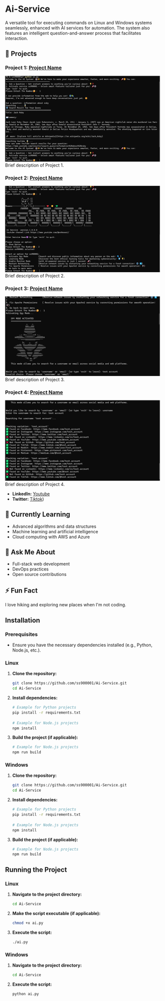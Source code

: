 # Ai-Service
A versatile tool for executing commands on Linux and Windows systems seamlessly, enhanced with AI services for automation. The system also features an intelligent question-and-answer process that facilitates interaction.

## 🚀 Projects

### Project 1: [Project Name](https://github.com/ss900001/project1)
![Project 1](https://github.com/ss900001/Ai-Service/blob/main/data/1.jpg)
Brief description of Project 1.

### Project 2: [Project Name](https://github.com/ss900001/project2)
![Project 2](https://github.com/ss900001/Ai-Service/blob/main/data/2.jpg)
Brief description of Project 2.

### Project 3: [Project Name](https://github.com/ss900001/project3)
![Project 3](https://github.com/ss900001/Ai-Service/blob/main/data/3.jpg)
Brief description of Project 3.

### Project 4: [Project Name](https://github.com/ss900001/project4)
![Project 4](https://github.com/ss900001/Ai-Service/blob/main/data/4.jpg)
Brief description of Project 4.

- **LinkedIn:** [Youtube](https://www.youtube.com/@ss9oooo1)
- **Twitter:** [Tiktok](https://www.tiktok.com/@ss900001))

## 🌱 Currently Learning
- Advanced algorithms and data structures
- Machine learning and artificial intelligence
- Cloud computing with AWS and Azure

## 💬 Ask Me About
- Full-stack web development
- DevOps practices
- Open source contributions

## ⚡ Fun Fact
I love hiking and exploring new places when I'm not coding.

## Installation

### Prerequisites
- Ensure you have the necessary dependencies installed (e.g., Python, Node.js, etc.).

### Linux

1. **Clone the repository:**
    ```bash
    git clone https://github.com/ss900001/Ai-Service.git
    cd Ai-Service
    ```

2. **Install dependencies:**
    ```bash
    # Example for Python projects
    pip install -r requirements.txt

    # Example for Node.js projects
    npm install
    ```

3. **Build the project (if applicable):**
    ```bash
    # Example for Node.js projects
    npm run build
    ```

### Windows

1. **Clone the repository:**
    ```bash
    git clone https://github.com/ss900001/Ai-Service.git
    cd Ai-Service
    ```

2. **Install dependencies:**
    ```bash
    # Example for Python projects
    pip install -r requirements.txt

    # Example for Node.js projects
    npm install
    ```

3. **Build the project (if applicable):**
    ```bash
    # Example for Node.js projects
    npm run build
    ```

## Running the Project

### Linux

1. **Navigate to the project directory:**
    ```bash
    cd Ai-Service
    ```

2. **Make the script executable (if applicable):**
    ```bash
    chmod +x ai.py
    ```

3. **Execute the script:**
    ```bash
    ./ai.py
    ```

### Windows

1. **Navigate to the project directory:**
    ```bash
    cd Ai-Service
    ```

2. **Execute the script:**
    ```bash
    python ai.py
    ```

<!--
**ss900001/ss900001** is a ✨ _special_ ✨ repository because its `README.md` (this file) appears on your GitHub profile.
-->
